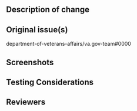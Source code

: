 ## Description of change
<!-- Please include a description of the change and context. What would a code reviewer, or a future dev, 
need to know about this PR in order to understand why this PR was created? This could include dependencies 
introduced, changes in behavior, pointers to more detailed documentation. The description should be more 
than a link to an issue.  -->

## Original issue(s)
department-of-veterans-affairs/va.gov-team#0000

## Screenshots
<!-- Please add screenshots as needed. Before/after if changes are to be compared by reviewers. -->

## Testing Considerations
<!-- Please describe testing done to verify the changes. What testing remains? Note edge cases, or special
situations that could not be tested during development. -->

## Reviewers
<!-- Please list ONLY specific folks who you think should be notified of this PR.
DF:
@jmarchi
@keli13
@kxiao133

Ad Hoc:
@lexicalninja (Patrick S)
@kreek (Alastair - for API awareness)
@jperk51 (Jayson - for API awareness)
@jjulian (Jonathan - for high-level concerns)
-->
